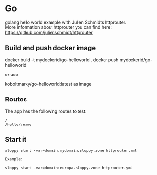 # Go

golang hello world example with Julien Schmidts httprouter. <br />
More information about httprouter you can find here: https://github.com/julienschmidt/httprouter

## Build and push docker image

docker build -t mydockerid/go-helloworld .
docker push mydockerid/go-helloworld

or use

koboltmarky/go-helloworld:latest as image

## Routes

The app has the following routes to test:

```
/
/hello/:name
```

## Start it

```
sloppy start -var=domain:mydomain.sloppy.zone httprouter.yml

Example:

sloppy start -var=domain:europa.sloppy.zone httprouter.yml
```
